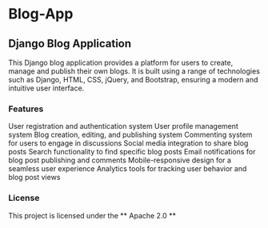# Blog-App

## Django Blog Application
This Django blog application provides a platform for users to create, manage and publish their own blogs. It is built using a range of technologies such as Django, HTML, CSS, jQuery, and Bootstrap, ensuring a modern and intuitive user interface.

### Features
User registration and authentication system
User profile management system
Blog creation, editing, and publishing system
Commenting system for users to engage in discussions
Social media integration to share blog posts
Search functionality to find specific blog posts
Email notifications for blog post publishing and comments
Mobile-responsive design for a seamless user experience
Analytics tools for tracking user behavior and blog post views

### License
This project is licensed under the ** Apache 2.0 **
